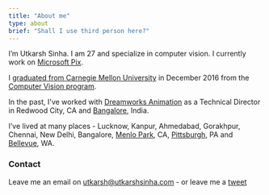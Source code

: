 ```yaml
---
title: "About me"
type: about
brief: "Shall I use third person here?"
---
```

I’m Utkarsh Sinha. I am 27 and specialize in computer vision. I currently work on <a href='https://www.microsoft.com/en-us/research/product/microsoftpix/'>Microsoft Pix</a>.

I [graduated from Carnegie Mellon University](http://www.cs.cmu.edu/~srinivas/) in December 2016 from the [Computer Vision program](http://www.ri.cmu.edu/MSCV).

In the past, I've worked with [Dreamworks Animation](https://en.wikipedia.org/wiki/DreamWorks_Animation) as a Technical Director in Redwood City, CA and [Bangalore](https://en.wikipedia.org/wiki/Bangalore), India.



I’ve lived at many places - Lucknow, Kanpur, Ahmedabad, Gorakhpur, Chennai, New Delhi, Bangalore, [Menlo Park](https://en.wikipedia.org/wiki/Menlo_Park,_California), CA, [Pittsburgh](https://en.wikipedia.org/wiki/Pittsburgh,_Pennsylvania), PA and [Bellevue](https://en.wikipedia.org/wiki/Bellevue,_Washington), WA.

### Contact
Leave me an email on [utkarsh@utkarshsinha.com](mailto:utkarsh@utkarshsinha.com) - or leave me a [tweet](http://twitter.com/utkarshsinha)
